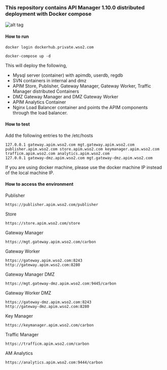 ### This repository contains API Manager 1.10.0 distributed deployment with Docker compose

![alt tag](https://github.com/wso2-support/deployment-patterns/blob/master/wso2am/2.0.0/patterns/design/am-2.0-pattern-3.png)

#### How to run

 ```docker login dockerhub.private.wso2.com ```

 ```docker-compose up -d```

This will deploy the following,

* Mysql server (container) with apimdb, userdb, regdb
* SVN containers in internal and dmz
* APIM Store, Publisher, Gateway Manager, Gateway Worker, Traffic Manager distributed Containers
* DMZ Gateway Manager and DMZ Gateway Worker
* APIM Analytics Container
* Nginx Load Balancer container and points the APIM components through the load balancer.


#### How to test

Add the following entries to the /etc/hosts
```
127.0.0.1 gateway.apim.wso2.com mgt.gateway.apim.wso2.com publisher.apim.wso2.com store.apim.wso2.com keymanager.apim.wso2.com trafficm.apim.wso2.com analytics.apim.wso2.com
127.0.0.1 gateway-dmz.apim.wso2.com mgt.gateway-dmz.apim.wso2.com
```

If you are using docker machine, please use the docker machine IP instead of the local machine IP.

#### How to access the environment

Publisher

```
https://publisher.apim.wso2.com/publisher
```

Store

```
https://store.apim.wso2.com/store
```

Gateway Manager

```
https://mgt.gateway.apim.wso2.com/carbon
```

Gateway Worker

```
https://gateway.apim.wso2.com:8243
http://gateway.apim.wso2.com:8280
```

Gateway Manager DMZ

```
https://mgt.gateway-dmz.apim.wso2.com:9445/carbon
```

Gateway Worker DMZ

```
https://gateway-dmz.apim.wso2.com:8243
http://gateway-dmz.apim.wso2.com:8280
```

Key Manager

```
https://keymanager.apim.wso2.com/carbon
```

Traffic Manager

```
https://trafficm.apim.wso2.com/carbon
```

AM Analytics

```
https://analytics.apim.wso2.com:9444/carbon
```